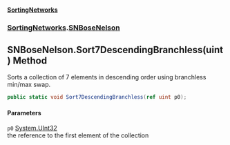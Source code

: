 #### [SortingNetworks](index.md 'index')
### [SortingNetworks](SortingNetworks.md 'SortingNetworks').[SNBoseNelson](SortingNetworks_SNBoseNelson.md 'SortingNetworks.SNBoseNelson')
## SNBoseNelson.Sort7DescendingBranchless(uint) Method
Sorts a collection of 7 elements in descending order using branchless min/max swap.  
```csharp
public static void Sort7DescendingBranchless(ref uint p0);
```
#### Parameters
<a name='SortingNetworks_SNBoseNelson_Sort7DescendingBranchless(uint)_p0'></a>
`p0` [System.UInt32](https://docs.microsoft.com/en-us/dotnet/api/System.UInt32 'System.UInt32')  
the reference to the first element of the collection
  
